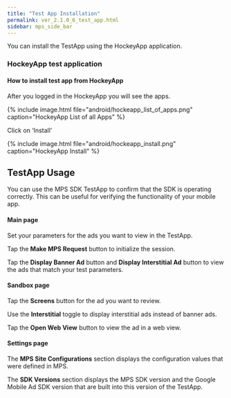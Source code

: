 ```yaml
---
title: "Test App Installation"
permalink: ver_2.1.0_6_test_app.html
sidebar: mps_side_bar
---
```

You can install the TestApp using the HockeyApp application.

### HockeyApp test application
#### How to install test app from HockeyApp

After you logged in the HockeyApp you will see the apps.

{% include image.html file="android/hockeapp_list_of_apps.png" caption="HockeyApp List of all Apps" %}

Click on ‘Install’

{% include image.html file="android/hockeapp_install.png" caption="HockeyApp Install" %}

## TestApp Usage
You can use the MPS SDK TestApp to confirm that the SDK is operating correctly. This can be useful for verifying the functionality of your mobile app.

#### Main page
Set your parameters for the ads you want to view in the TestApp.

Tap the **Make MPS Request** button to initialize the session.

Tap the **Display Banner Ad** button and **Display Interstitial Ad** button to view the ads that match your test parameters.

#### Sandbox page

Tap the **Screens** button for the ad you want to review.

Use the **Interstitial** toggle to display interstitial ads instead of banner ads.

Tap the **Open Web View** button to view the ad in a web view.

#### Settings page

The **MPS Site Configurations** section displays the configuration values that were defined in MPS.

The **SDK Versions** section displays the MPS SDK version and the Google Mobile Ad SDK version that are built into this version of the TestApp.
